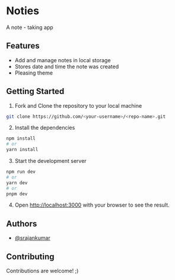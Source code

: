 # Noties

A note - taking app

## Features

- Add and manage notes in local storage
- Stores date and time the note was created
- Pleasing theme

## Getting Started

1. Fork and Clone the repository to your local machine

```bash
git clone https://github.com/<your-username>/<repo-name>.git
```

2. Install the dependencies

```bash
npm install
# or
yarn install
```

3. Start the development server

```bash
npm run dev
# or
yarn dev
# or
pnpm dev
```

4. Open [http://localhost:3000](http://localhost:3000) with your browser to see the result.

## Authors

- [@srajankumar](https://github.com/srajankumar)

## Contributing

Contributions are welcome! ;)
